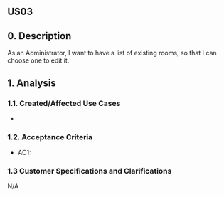 ## US03

## 0. Description

As an Administrator, I want to have a list of existing rooms, so that I can choose
one to edit it.

## 1. Analysis



### 1.1. Created/Affected Use Cases

*

### 1.2. Acceptance Criteria

* AC1:

### 1.3 Customer Specifications and Clarifications

N/A